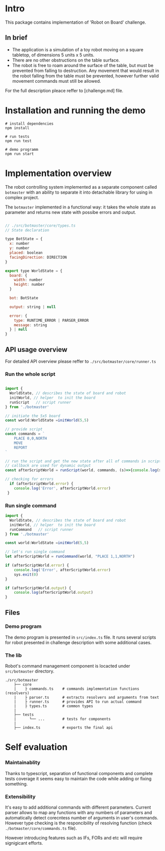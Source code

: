 # Intro

This package contains implementation of 'Robot on Board' challenge.
## In brief

* The application is a simulation of a toy robot moving on a square tabletop, of dimensions 5 units x 5 units.
* There are no other obstructions on the table surface.
* The robot is free to roam around the surface of the table, but must be prevented from falling to destruction. Any movement that would result in the robot falling from the table must be prevented, however further valid movement commands must still be allowed. 

For the full description pleace reffer to [challenge.md] file.


# Installation and running the demo 

```shell
# install dependencies
npm install

# run tests
npm run test 

# demo programm
npm run start
```
# Implementation overview

The robot controlling system implemented as a separate component called ```botmaster```  with an ability to separate it into detachable library for using in complex project. 

The ```botmaster``` implemented in a functional way: it takes the whole state as parameter and returns new state with possibe errors and output.

```javascript

// ./src/botmaster/core/types.ts
// State declaration 

type BotState = {
  x: number
  y: number
  placed: boolean
  facingDirection: DIRECTION
}

export type WorldState = {
  board: {
    width: number
    height: number
  }

  bot: BotState

  output: string | null

  error: {
    type: RUNTIME_ERROR | PARSER_ERROR
    message: string
  } | null
}

```


## API usage overview

For detailed API overview please reffer to ```./src/botmaster/core/runner.ts```

### Run the whole script 

```javascript

import {
  WorldState, // describes the state of board and robot
  initWorld, // helper  to init the board
  runScript   // script runner 
} from './botmaster'

// initiate the 5x5 board
const world:WorldState =initWorld(5,5) 

// provide script
const commands = `
    PLACE 0,0,NORTH
    MOVE
    REPORT
`

// run the script and get the new state after all of commands in script
// callback are used for dynamic output
const afterScriptWorld = runScript(world, commands, (s)=>{console.log(s)})

// checking for errors
  if (afterScriptWorld.error) {
    console.log('Error', afterScriptWorld.error)
 }

```

### Run single command 

```javascript
import {
  WorldState, // describes the state of board and robot
  initWorld, // helper  to init the board
  runCommand   // script runner 
} from './botmaster'

const world:WorldState =initWorld(5,5) 

// let's run single command
let afterScriptWorld = runCommand(world, "PLACE 1,1,NORTH")

if (afterScriptWorld.error) {
    console.log('Error', afterScriptWorld.error)
    sys.exit(0)
}

if (afterScriptWorld.output) {
    console.log(afterScriptWorld.output)
}

```

## Files

###  Demo program

The demo program is presented in ```src/index.ts``` file. It runs several scripts for robot presented in challenge description with some additional cases. 


### The lib

Robot's command management component is locacted under ```src/botmaster``` directory. 
```
./src/botmaster
    ├── core
    |    ├ commands.ts    # commands implementation functions (resolvers)  
    |    ├ parser.ts      # extracts resolvers and arguments from text
    |    ├ runner.ts      # provides API to run actual command
    |    ├ types.ts       # common types 
    |
    ├── tests 
    |      └── ...        # tests for components
    |
    ├── index.ts          # exports the final api 

```

# Self evaluation
### Maintainablity
Thanks to typescript, separation of functional components and complete tests coverage it seems easy to maintain the code while adding or fixing something. 

### Extensibility

It's easy to add additional commands with different parameters. Current parser allows to map any functions with any numbers of parameters and automatically detect corecntess  number of arguments in user's commands. However type checking is the responcibility of resolving function (check ```./botmaster/core/commands.ts``` file).  

However introducing features such as IFs, FORs and etc will require signigicant efforts. 




## 













